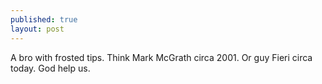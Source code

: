 ```yaml
---
published: true
layout: post
---
```


A bro with frosted tips. Think Mark McGrath circa 2001. Or guy Fieri circa today. God help us.

